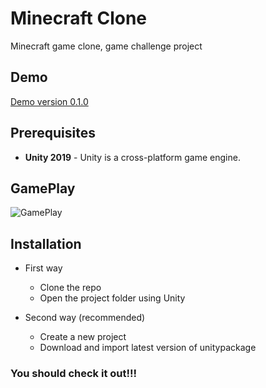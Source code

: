 # Minecraft Clone

Minecraft game clone, game challenge project

## Demo
[Demo version 0.1.0](https://madrigal.pro/demo/minecraft/)

## Prerequisites
- **Unity 2019** - Unity is a cross-platform game engine.

## GamePlay

![GamePlay](https://i.imgur.com/fTj3nQQ.png)

## Installation

- First way 
  - Clone the repo
  - Open the project folder using Unity

- Second way (recommended)
  - Create a new project
  - Download and import latest version of unitypackage

### You should check it out!!!
